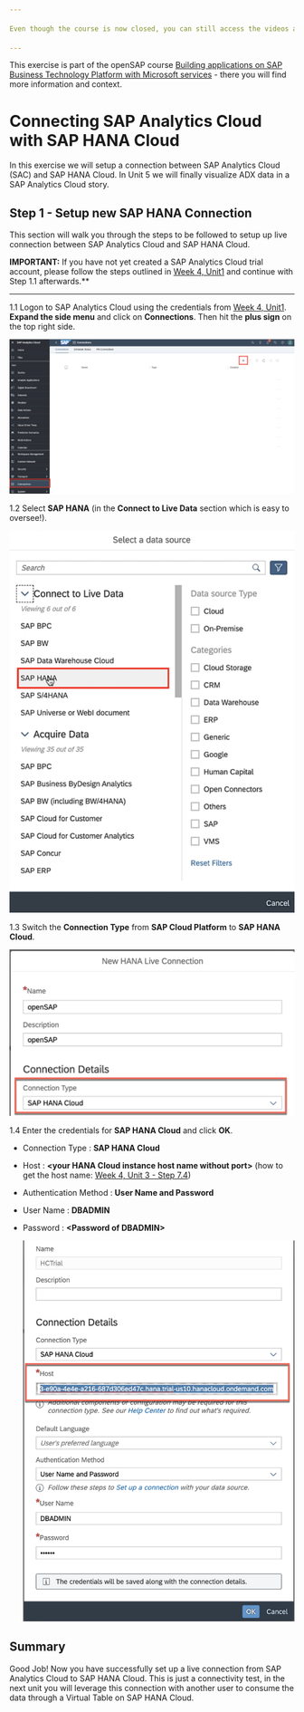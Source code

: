 ```yaml
---

Even though the course is now closed, you can still access the videos and PDFs in self-paced mode via the openSAP course itself. The hands-on exercises will continue to be available for some time. However, certain steps and screenshots may be out of date as products continue to evolve. Therefore, we cannot guarantee that all exercises will work as expected after the end of the course.

---
```


This exercise is part of the openSAP course [Building applications on SAP Business Technology Platform with Microsoft services](https://open.sap.com/courses/btpma1) - there you will find more information and context. 

# Connecting SAP Analytics Cloud with SAP HANA Cloud

In this exercise we will setup a connection between SAP Analytics Cloud (SAC) and SAP HANA Cloud. In Unit 5 we will finally visualize ADX data in a SAP Analytics Cloud story.
 
## Step 1 - Setup new SAP HANA Connection

This section will walk you through the steps to be followed to setup up live connection between SAP Analytics Cloud and SAP HANA Cloud.

**IMPORTANT:** If you have not yet created a SAP Analytics Cloud trial account, please follow the steps outlined in [Week 4, Unit1](../Unit1/README.md) and continue with Step 1.1 afterwards.**

---

1.1 Logon to SAP Analytics Cloud using the credentials from [Week 4, Unit1](../Unit1/README.md). **Expand the side menu** and click on **Connections**. Then hit the **plus sign** on the top right side.

![NewConnection](./images/01-new-connection.png)


1.2 Select **SAP HANA** (in the **Connect to Live Data** section which is easy to oversee!). 

![NewHANACloud](./images/02-hana-connection.png)

1.3 Switch the **Connection Type** from **SAP Cloud Platform** to **SAP HANA Cloud**. 

![Connection Type](./images/connection_type.png)

1.4 Enter the credentials for **SAP HANA Cloud** and click **OK**.

* Connection Type : **SAP HANA Cloud**</br>
* Host : **\<your HANA Cloud instance host name without port\>** (how to get the host name: [Week 4, Unit 3 - Step 7.4](../Unit3/README.md#hostname))</br>
* Authentication Method : **User Name and Password**</br>
* User Name : **DBADMIN**</br>
* Password : **\<Password of DBADMIN\>**
  
  ![Credentials](./images/03-credentials.png)

## Summary
  
Good Job! Now you have successfully set up a live connection from SAP Analytics Cloud to SAP HANA Cloud. This is just a connectivity test, in the next unit you will leverage this connection with another user to consume the data through a Virtual Table on SAP HANA Cloud. 